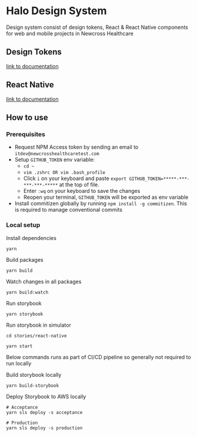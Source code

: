 # Halo Design System

Design system consist of design tokens, React & React Native components for web and mobile projects in Newcross Healthcare

## Design Tokens

[link to documentation](packages/design-tokens/README.md)

## React Native

[link to documentation](packages/react-native/README.md)

## How to use

### Prerequisites

- Request NPM Access token by sending an email to `itdev@newcrosshealthcaretest.com`
- Setup `GITHUB_TOKEN` env variable:
  - `cd ~`
  - `vim .zshrc OR vim .bash_profile`
  - Click `i` on your keyboard and paste `export GITHUB_TOKEN=*****-***-***-***-*****` at the top of file.
  - Enter `:wq` on your keyboard to save the changes
  - Reopen your terminal, `GITHUB_TOKEN` will be exported as env variable
- Install commitizen globally by running `npm install -g commitizen`. This is required to manage conventional commits

### Local setup

Install dependencies

```
yarn
```

Build packages

```
yarn build
```

Watch changes in all packages

```
yarn build:watch
```

Run storybook

```
yarn storybook
```

Run storybook in simulator

```
cd stories/react-native

yarn start
```

Below commands runs as part of CI/CD pipeline so generally not required to run locally

Build storybook locally

```
yarn build-storybook
```

Deploy Storybook to AWS locally

```
# Acceptance
yarn sls deploy -s acceptance

# Production
yarn sls deploy -s production
```
